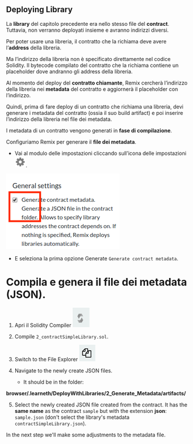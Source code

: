 ## Deploying Library

La **library** del capitolo precedente era nello stesso file del **contract**. Tuttavia, non verranno deployati insieme e avranno indirizzi diversi.

Per poter usare una libreria, il contratto che la richiama deve avere l’**address** della libreria.

Ma l’indirizzo della libreria non è specificato direttamente nel codice Solidity. Il bytecode compilato del contratto che la richiama contiene un placeholder dove andranno gli address della libreria.

Al momento del deploy del **contratto chiamante**, Remix cercherà l’indirizzo della libreria nei **metadata** del contratto e aggiornerà il placeholder con l’indirizzo.

Quindi, prima di fare deploy di un contratto che richiama una libreria, devi generare i metadata del contratto (ossia il suo build artifact) e poi inserire l’indirizzo della libreria nel file dei metadata.

I metadata di un contratto vengono generati in **fase di compilazione**.

Configuriamo Remix per generare il **file dei metadata**.

 - Vai al modulo delle impostazioni cliccando sull’icona delle impostazioni ![settings](https://github.com/ethereum/remix-workshops/raw/master/DeployWithLibraries/2_Generate_Metadata/settings.png "Settings").

![impostazioni](https://github.com/ethereum/remix-workshops/raw/master/DeployWithLibraries/2_Generate_Metadata/remix_settings.png "Settings Module")

 - E seleziona la prima opzione Generate `Generate contract metadata`.

# Compila e genera il file dei metadata (JSON).

1. Apri il Solidity Compiler ![Solidity Compiler](https://github.com/ethereum/remix-workshops/raw/master/DeployWithLibraries/2_Generate_Metadata/remix_icon_solidity.png "Solidity Compiler")

2. Compile `2_contractSimpleLibrary.sol`.

3. Switch to the File Explorer ![File Explorer](https://github.com/ethereum/remix-workshops/raw/master/DeployWithLibraries/2_Generate_Metadata/remix_file_explorer.png "File Explorer")

4. Navigate to the newly create JSON files.
    - It should be in the folder:

**browser/.learneth/DeployWithLibraries/2_Generate_Metadata/artifacts/**

5. Select the newly created JSON file created from the contract.  It has the **same name** as the contract `sample` but with the extension **json**: `sample.json` (don't select the library's metadata `contractSimpleLibrary.json`).

In the next step we'll make some adjustments to the metadata file.
